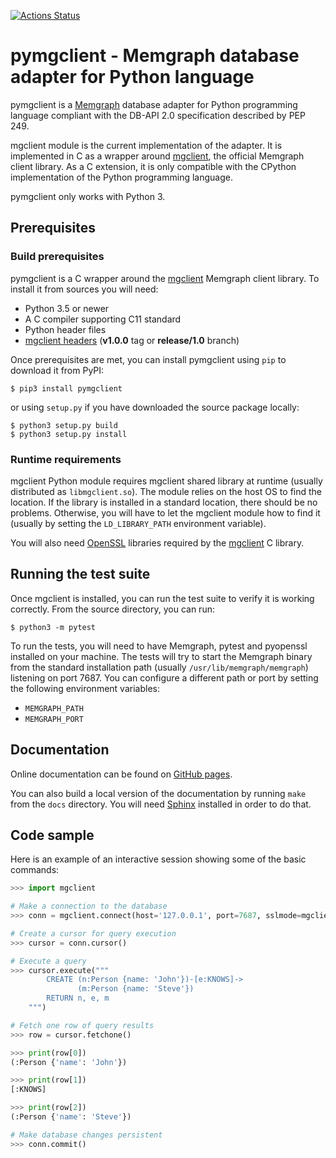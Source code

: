 [![Actions Status](https://github.com/memgraph/pymgclient/workflows/CI/badge.svg)](https://github.com/memgraph/pymgclient/actions)

# pymgclient - Memgraph database adapter for Python language

pymgclient is a [Memgraph](https://memgraph.com) database adapter for Python
programming language compliant with the DB-API 2.0 specification described by
PEP 249.

mgclient module is the current implementation of the adapter. It is implemented
in C as a wrapper around [mgclient](https://github.com/memgraph/mgclient), the
official Memgraph client library. As a C extension, it is only compatible with
the CPython implementation of the Python programming language.

pymgclient only works with Python 3.

## Prerequisites

### Build prerequisites

pymgclient is a C wrapper around the
[mgclient](https://github.com/memgraph/mgclient) Memgraph client library. To
install it from sources you will need:

  * Python 3.5 or newer
  * A C compiler supporting C11 standard
  * Python header files
  * [mgclient headers](https://github.com/memgraph/mgclient/tree/release/1.0)
    (**v1.0.0** tag or **release/1.0** branch)

Once prerequisites are met, you can install pymgclient using `pip` to download
it from PyPI:

```
$ pip3 install pymgclient
```

or using `setup.py` if you have downloaded the source package locally:

```
$ python3 setup.py build
$ python3 setup.py install
```

### Runtime requirements

mgclient Python module requires mgclient shared library at runtime (usually
distributed as `libmgclient.so`). The module relies on the host OS to find the
location. If the library is installed in a standard location, there should be
no problems. Otherwise, you will have to let the mgclient module how to find it
(usually by setting the `LD_LIBRARY_PATH` environment variable).

You will also need [OpenSSL](https://www.openssl.org/) libraries required by
the [mgclient](https://github.com/memgraph/mgclient) C library.

## Running the test suite

Once mgclient is installed, you can run the test suite to verify it is working
correctly. From the source directory, you can run:

```
$ python3 -m pytest
```

To run the tests, you will need to have Memgraph, pytest and pyopenssl
installed on your machine. The tests will try to start the Memgraph binary from
the standard installation path (usually `/usr/lib/memgraph/memgraph`) listening
on port 7687. You can configure a different path or port by setting the
following environment variables:

  * `MEMGRAPH_PATH`
  * `MEMGRAPH_PORT`

## Documentation

Online documentation can be found on [GitHub
pages](https://memgraph.github.io/pymgclient/).

You can also build a local version of the documentation by running `make` from
the `docs` directory. You will need [Sphinx](http://www.sphinx-doc.org/)
installed in order to do that.

## Code sample

Here is an example of an interactive session showing some of the basic commands:

```python
>>> import mgclient

# Make a connection to the database
>>> conn = mgclient.connect(host='127.0.0.1', port=7687, sslmode=mgclient.MG_SSLMODE_REQUIRE)

# Create a cursor for query execution
>>> cursor = conn.cursor()

# Execute a query
>>> cursor.execute("""
        CREATE (n:Person {name: 'John'})-[e:KNOWS]->
               (m:Person {name: 'Steve'})
        RETURN n, e, m
    """)

# Fetch one row of query results
>>> row = cursor.fetchone()

>>> print(row[0])
(:Person {'name': 'John'})

>>> print(row[1])
[:KNOWS]

>>> print(row[2])
(:Person {'name': 'Steve'})

# Make database changes persistent
>>> conn.commit()
```
